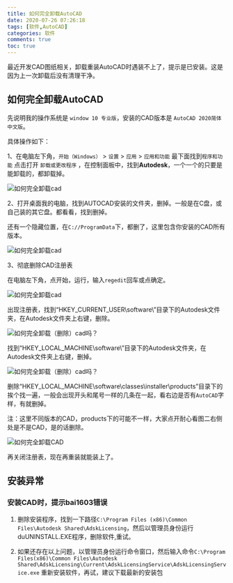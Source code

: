```yaml
---
title: 如何完全卸载AutoCAD
date: 2020-07-26 07:26:18
tags: [软件,AutoCAD]
categories: 软件
comments: true
toc: true
---
```


最近开发CAD图纸相关，卸载重装AutoCAD时遇装不上了，提示是已安装。这是因为上一次卸载后没有清理干净。

## 如何完全卸载AutoCAD

先说明我的操作系统是 `window 10 专业版`，安装的CAD版本是 `AutoCAD 2020简体中文版`。

具体操作如下：

1、在电脑左下角，`开始（Windows）` > `设置` > `应用` > `应用和功能` 最下面找到`程序和功能` 点击打开 `卸载或更改程序` ，在控制面板中，找到**Autodesk**，一个一个的只要是能卸载的，都卸载掉。

![如何完全卸载cad](https://gitee.com/Sogrey/gitee-cdn/raw/master/imgs/TIM-20200726081959.png)

2、打开桌面我的电脑，找到AUTOCAD安装的文件夹，删掉。一般是在C盘，或自己装的其它盘。都看看，找到删掉。

还有一个隐藏位置，在`C://ProgramData`下，都删了，这里包含你安装的CAD所有版本。

![如何完全卸载cad](https://gitee.com/Sogrey/gitee-cdn/raw/master/imgs/TIM-20200726082227.png)

3、彻底删除CAD注册表

在电脑左下角，点开始，运行，输入`regedit`回车或点确定。

![如何完全卸载cad](https://gitee.com/Sogrey/gitee-cdn/raw/master/imgs/TIM-20200726082331.png)

出现注册表，找到“HKEY_CURRENT_USER\software\”目录下的Autodesk文件夹，在Autodesk文件夹上右键，删除。

![如何完全卸载（删除）cad吗？](https://gitee.com/Sogrey/gitee-cdn/raw/master/imgs/TIM-20200726082552.png)

找到“HKEY_LOCAL_MACHINE\software\”目录下的Autodesk文件夹，在Autodesk文件夹上右键，删掉。

![如何完全卸载（删除）cad吗？](https://gitee.com/Sogrey/gitee-cdn/raw/master/imgs/TIM-20200726082659.png)

删除“HKEY_LOCAL_MACHINE\software\classes\installer\products”目录下的挨个找一遍，一般会出现开头和尾号一样的几条在一起，看右边是否有`AutoCAD`字样，有就删掉。

注：这里不同版本的CAD，products下的可能不一样，大家点开耐心看图二右侧处是不是CAD，是的话删除。

![如何完全卸载CAD](https://gitee.com/Sogrey/gitee-cdn/raw/master/imgs/TIM-20200726082817.png)

再关闭注册表，现在再重装就能装上了。

## 安装异常

### 安装CAD时，提示bai1603错误

1. 删除安装程序，找到一下路径`C:\Program Files (x86)\Common Files\Autodesk Shared\AdskLicensing`，然后以管理员身份运行duUNINSTALL.EXE程序，删除软件,重试。

2. 如果还存在以上问题，以管理员身份运行命令窗口，然后输入命令`C:\Program Files(x86)\Common Files\Autodesk Shared\AdskLicensing\Current\AdskLicensingService\AdskLicensingService.exe` 重新安装软件，再试，建议下载最新的安装包